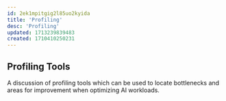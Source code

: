 ```yaml
---
id: 2ek1mpitgig2l85uo2kyida
title: 'Profiling'
desc: 'Profiling'
updated: 1713239839483
created: 1710410250231
---
```


## Profiling Tools

A discussion of profiling tools which can be used to locate bottlenecks and areas for improvement when optimizing AI workloads.
